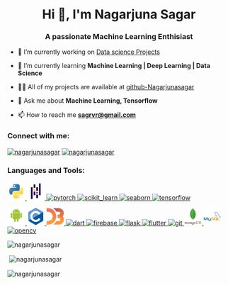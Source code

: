 <h1 align="center">Hi 👋, I'm Nagarjuna Sagar</h1>
<h3 align="center">A passionate Machine Learning Enthisiast </h3>

- 🔭 I’m currently working on [Data science Projects](https://github.com/Nagarjunasagar/Crop-disease-Identification-using-On-Device-Machine-Learning)

- 🌱 I’m currently learning **Machine Learning | Deep Learning | Data Science**

- 👨‍💻 All of my projects are available at [github-Nagarjunasagar](https://github.com/Nagarjunasagar)

- 💬 Ask me about **Machine Learning, Tensorflow**

- 📫 How to reach me **sagrvr@gmail.com**

<h3 align="left">Connect with me:</h3>
<p align="left">
<a href="https://linkedin.com/in/nagarjunasagar" target="blank"><img align="center" src="https://raw.githubusercontent.com/rahuldkjain/github-profile-readme-generator/master/src/images/icons/Social/linked-in-alt.svg" alt="nagarjunasagar" height="30" width="40" /></a>
<a href="https://kaggle.com/nagarjunasagar" target="blank"><img align="center" src="https://raw.githubusercontent.com/rahuldkjain/github-profile-readme-generator/master/src/images/icons/Social/kaggle.svg" alt="nagarjunasagar" height="30" width="40" /></a>
</p>

<h3 align="left">Languages and Tools:</h3>

<a href="https://www.python.org" target="_blank" rel="noreferrer"> <img src="https://raw.githubusercontent.com/devicons/devicon/master/icons/python/python-original.svg" alt="python" width="40" height="40"/> </a><a href="https://pandas.pydata.org/" target="_blank" rel="noreferrer"> <img src="https://raw.githubusercontent.com/devicons/devicon/2ae2a900d2f041da66e950e4d48052658d850630/icons/pandas/pandas-original.svg" alt="pandas" width="40" height="40"/> </a>  <a href="https://pytorch.org/" target="_blank" rel="noreferrer"> <img src="https://www.vectorlogo.zone/logos/pytorch/pytorch-icon.svg" alt="pytorch" width="40" height="40"/> </a> <a href="https://scikit-learn.org/" target="_blank" rel="noreferrer"> <img src="https://upload.wikimedia.org/wikipedia/commons/0/05/Scikit_learn_logo_small.svg" alt="scikit_learn" width="40" height="40"/> </a> <a href="https://seaborn.pydata.org/" target="_blank" rel="noreferrer"> <img src="https://seaborn.pydata.org/_images/logo-mark-lightbg.svg" alt="seaborn" width="40" height="40"/> </a> <a href="https://www.tensorflow.org" target="_blank" rel="noreferrer"> <img src="https://www.vectorlogo.zone/logos/tensorflow/tensorflow-icon.svg" alt="tensorflow" width="40" height="40"/> </a> 
<p align="left"> <a href="https://developer.android.com" target="_blank" rel="noreferrer"> <img src="https://raw.githubusercontent.com/devicons/devicon/master/icons/android/android-original-wordmark.svg" alt="android" width="40" height="40"/> </a> <a href="https://www.cprogramming.com/" target="_blank" rel="noreferrer"> <img src="https://raw.githubusercontent.com/devicons/devicon/master/icons/c/c-original.svg" alt="c" width="40" height="40"/> </a> <a href="https://d3js.org/" target="_blank" rel="noreferrer"> <img src="https://raw.githubusercontent.com/devicons/devicon/master/icons/d3js/d3js-original.svg" alt="d3js" width="40" height="40"/> </a> <a href="https://dart.dev" target="_blank" rel="noreferrer"> <img src="https://www.vectorlogo.zone/logos/dartlang/dartlang-icon.svg" alt="dart" width="40" height="40"/> </a> <a href="https://firebase.google.com/" target="_blank" rel="noreferrer"> <img src="https://www.vectorlogo.zone/logos/firebase/firebase-icon.svg" alt="firebase" width="40" height="40"/> </a> <a href="https://flask.palletsprojects.com/" target="_blank" rel="noreferrer"> <img src="https://www.vectorlogo.zone/logos/pocoo_flask/pocoo_flask-icon.svg" alt="flask" width="40" height="40"/> </a> <a href="https://flutter.dev" target="_blank" rel="noreferrer"> <img src="https://www.vectorlogo.zone/logos/flutterio/flutterio-icon.svg" alt="flutter" width="40" height="40"/> </a> <a href="https://git-scm.com/" target="_blank" rel="noreferrer"> <img src="https://www.vectorlogo.zone/logos/git-scm/git-scm-icon.svg" alt="git" width="40" height="40"/> </a> <a href="https://www.mongodb.com/" target="_blank" rel="noreferrer"> <img src="https://raw.githubusercontent.com/devicons/devicon/master/icons/mongodb/mongodb-original-wordmark.svg" alt="mongodb" width="40" height="40"/> </a> <a href="https://www.mysql.com/" target="_blank" rel="noreferrer"> <img src="https://raw.githubusercontent.com/devicons/devicon/master/icons/mysql/mysql-original-wordmark.svg" alt="mysql" width="40" height="40"/> </a> <a href="https://opencv.org/" target="_blank" rel="noreferrer"> <img src="https://www.vectorlogo.zone/logos/opencv/opencv-icon.svg" alt="opencv" width="40" height="40"/> </a> </p>

<p><img align="center" src="https://github-readme-stats.vercel.app/api/top-langs?username=nagarjunasagar&show_icons=true&locale=en&layout=compact" alt="nagarjunasagar" /></p>

<p>&nbsp;<img align="center" src="https://github-readme-stats.vercel.app/api?username=nagarjunasagar&show_icons=true&locale=en" alt="nagarjunasagar" /></p>

<p><img align="center" src="https://github-readme-streak-stats.herokuapp.com/?user=nagarjunasagar&" alt="nagarjunasagar" /></p>

<!--- 👋 Hi, I’m @Nagarjunasagar
- 👀 I’m interested in Machine Learning
- 🌱 I’m currently learning Datascience
- 💞️ I’m looking to collaborate on Datascience and Machince learning Projects which helps to enhance my skills in the field
- 📫 reach me @ sagrvr@gmail.com   https://www.linkedin.com/in/nagarjunasagar --->

<!---
Nagarjunasagar/Nagarjunasagar is a ✨ special ✨ repository because its `README.md` (this file) appears on your GitHub profile.
You can click the Preview link to take a look at your changes.
--->
